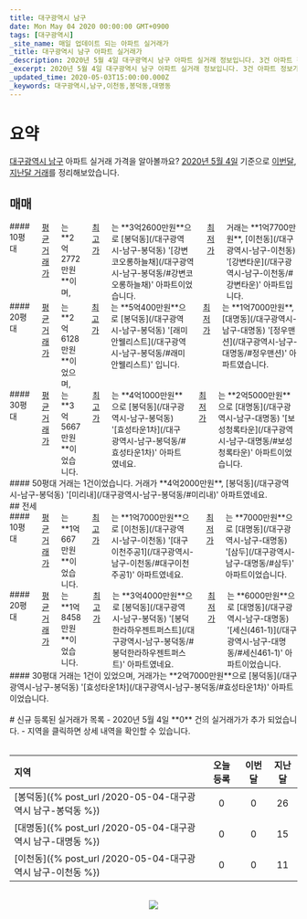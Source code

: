 ```yaml
---
title: 대구광역시 남구
date: Mon May 04 2020 00:00:00 GMT+0900
tags: [대구광역시]
_site_name: 매일 업데이트 되는 아파트 실거래가
_title: 대구광역시 남구 아파트 실거래가
_description: 2020년 5월 4일 대구광역시 남구 아파트 실거래 정보입니다. 3건 아파트 정보가 있습니다.
_excerpt: 2020년 5월 4일 대구광역시 남구 아파트 실거래 정보입니다. 3건 아파트 정보가 있습니다.
_updated_time: 2020-05-03T15:00:00.000Z
_keywords: 대구광역시,남구,이천동,봉덕동,대명동
---
```



# 요약
<ins>대구광역시 남구</ins> 아파트 실거래 가격을 알아볼까요? <ins>2020년 5월 4일</ins> 기준으로 <ins>이번달, 지난달 거래</ins>를 정리해보았습니다.

## 매매
<div class="container">
<div class="six columns" markdown="1">
#### 10평대
<ins>평균 거래가</ins>는 **2억2772만원**이며, <ins>최고가</ins>는 **3억2600만원**으로 [봉덕동](/대구광역시-남구-봉덕동) '[강변코오롱하늘채](/대구광역시-남구-봉덕동/#강변코오롱하늘채)' 아파트이었습니다. <ins>최저가</ins> 거래는 **1억7700만원**, [이천동](/대구광역시-남구-이천동) '[강변타운](/대구광역시-남구-이천동/#강변타운)' 아파트입니다.
</div>
<div class="six columns" markdown="1">
#### 20평대
<ins>평균 거래가</ins>는 **2억6128만원**이었으며, <ins>최고가</ins>는 **5억400만원**으로 [봉덕동](/대구광역시-남구-봉덕동) '[래미안웰리스트](/대구광역시-남구-봉덕동/#래미안웰리스트)' 입니다. <ins>최저가</ins>는 **1억7000만원**, [대명동](/대구광역시-남구-대명동) '[정우맨션](/대구광역시-남구-대명동/#정우맨션)' 아파트였습니다.
</div>
</div>
<div class="container">
<div class="six columns" markdown="1">
#### 30평대
<ins>평균 거래가</ins>는 **3억5667만원**이었습니다. <ins>최고가</ins>는 **4억1000만원**으로 [봉덕동](/대구광역시-남구-봉덕동) '[효성타운1차](/대구광역시-남구-봉덕동/#효성타운1차)' 아파트였네요. <ins>최저가</ins>는 **2억5000만원**으로 [대명동](/대구광역시-남구-대명동) '[보성청록타운](/대구광역시-남구-대명동/#보성청록타운)' 아파트이었습니다.
</div>
<div class="six columns" markdown="1">
#### 50평대
거래는 1건이었습니다. 거래가 **4억2000만원**, [봉덕동](/대구광역시-남구-봉덕동) '[미리내](/대구광역시-남구-봉덕동/#미리내)' 아파트였네요.
</div>
</div>
## 전세
<div class="container">
<div class="six columns" markdown="1">
#### 10평대
<ins>평균 거래가</ins>는 **1억667만원**이었습니다. <ins>최고가</ins>는 **1억7000만원**으로 [이천동](/대구광역시-남구-이천동) '[대구이천주공1](/대구광역시-남구-이천동/#대구이천주공1)' 아파트였네요. <ins>최저가</ins>는 **7000만원**으로 [대명동](/대구광역시-남구-대명동) '[삼두](/대구광역시-남구-대명동/#삼두)' 아파트이었습니다.
</div>
<div class="six columns" markdown="1">
#### 20평대
<ins>평균 거래가</ins>는 **1억8458만원**이었습니다. <ins>최고가</ins>는 **3억4000만원**으로 [봉덕동](/대구광역시-남구-봉덕동) '[봉덕한라하우젠트퍼스트](/대구광역시-남구-봉덕동/#봉덕한라하우젠트퍼스트)' 아파트였네요. <ins>최저가</ins>는 **6000만원**으로 [대명동](/대구광역시-남구-대명동) '[세신(461-1)](/대구광역시-남구-대명동/#세신461-1)' 아파트이었습니다.
</div>
</div>
<div class="container">
<div class="twelve columns" markdown="1">
#### 30평대
거래는 1건이 있었으며, 거래가는 **2억7000만원**으로 [봉덕동](/대구광역시-남구-봉덕동) '[효성타운1차](/대구광역시-남구-봉덕동/#효성타운1차)' 아파트이었습니다.
</div>
</div>


<br>
# 신규 등록된 실거래가 목록
- 2020년 5월 4일 **0** 건의 실거래가가 추가 되었습니다.
- 지역을 클릭하면 상세 내역을 확인할 수 있습니다.
<br><br>

| 지역 | 오늘 등록 | 이번달 | 지난달 |
|:---|:---:|:---:|:---:|
| [봉덕동]({% post_url /2020-05-04-대구광역시 남구-봉덕동 %}) | 0 | 0 | 26|
| [대명동]({% post_url /2020-05-04-대구광역시 남구-대명동 %}) | 0 | 0 | 15|
| [이천동]({% post_url /2020-05-04-대구광역시 남구-이천동 %}) | 0 | 0 | 11|

<p align="center"><br><img src="https://via.placeholder.com/700x120"><br></p>
